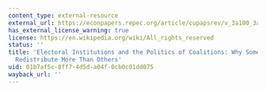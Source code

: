 ```yaml
---
content_type: external-resource
external_url: https://econpapers.repec.org/article/cupapsrev/v_3a100_3ay_3a2006_3ai_3a02_3ap_3a165-181_5f06.htm
has_external_license_warning: true
license: https://en.wikipedia.org/wiki/All_rights_reserved
status: ''
title: 'Electoral Institutions and the Politics of Coalitions: Why Some Democracies
  Redistribute More Than Others'
uid: 01b7af5c-8ff7-4d5d-a04f-0cb0c01dd075
wayback_url: ''
---
```

